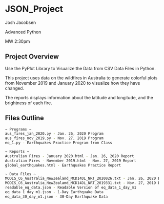 # JSON_Project

Josh Jacobsen

Advanced Python

MW 2:30pm

## Project Overview

Use the PyPlot Library to Visualize the Data from CSV Data Files in Python.

This project uses data on the wildfires in Australia to generate colorful plots from November 2019 and January 2020 to visualize how they have changed.

The reports displays information about the latitude and longitude, and the brightness of each fire.

## Files Outline

```bash
~ Programs ~
aus_fires_jan_2020.py - Jan. 26, 2020 Program
aus_fires_nov_2019.py - Nov. 27, 2019 Program
eq_1.py - Earthquakes Practice Program from Class

~ Reports ~
Australian Fires - January 2020.html - Jan. 26, 2020 Report
Australian Fires - November 2019.html - Nov. 27, 2019 Report
global_earthquakes.html - Earthquakes Practice Report

~ Data Files ~
MODIS_C6_Australia_NewZealand_MCD14DL_NRT_2020026.txt - Jan. 26, 2020 Data
MODIS_C6_Australia_NewZealand_MCD14DL_NRT_2019331.txt - Nov. 27, 2019 Data
readable_eq_data.json - Readable Version of eq_data_1_day_m1
eq_data_1_day_m1.json - 1-Day Earthquake Data
eq_data_30_day_m1.json - 30-Day Earthquake Data
```